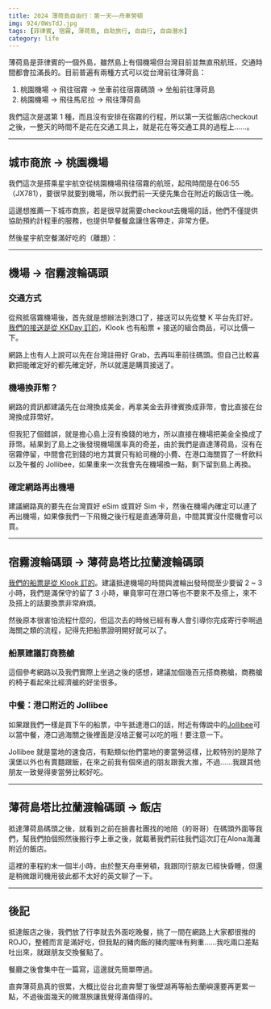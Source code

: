 ```yaml
---
title: 2024 薄荷島自由行：第一天——舟車勞頓
img: 924/0WsTdJ.jpg
tags: [菲律賓, 宿霧, 薄荷島, 自助旅行, 自由行, 自由潛水]
category: life
---
```


薄荷島是菲律賓的一個外島，雖然島上有個機場但台灣目前並無直飛航班，交通時間都會拉滿長的。目前普遍有兩種方式可以從台灣前往薄荷島：

1. 桃園機場 → 飛往宿霧 → 坐車前往宿霧碼頭 → 坐船前往薄荷島
2. 桃園機場 → 飛往馬尼拉 → 飛往薄荷島

我們這次是選第 1 種，而且沒有安排在宿霧的行程，所以第一天從飯店checkout之後，一整天的時間不是花在交通工具上，就是花在等交通工具的過程上……。

<!--more-->

---

## 城市商旅 → 桃園機場

我們這次是搭乘星宇航空從桃園機場飛往宿霧的航班，起飛時間是在06:55（JX781），要很早就要到機場，所以我們前一天便先集合在附近的飯店住一晚。

這邊想推薦一下城市商旅，若是很早就需要checkout去機場的話，他們不僅提供協助預約計程車的服務，也提供早餐餐盒讓住客帶走，非常方便。

然後星宇航空餐滿好吃的（離題）：

<article-img img="922/w3vnzO.jpg" aspect-ratio="4/3"></article-img>

---

## 機場 → 宿霧渡輪碼頭

### 交通方式

從飛抵宿霧機場後，首先就是想辦法到港口了，接送可以先從雙 K 平台先訂好。[我們的接送是從 KKDay 訂的](https://www.kkday.com/zh-tw/product/20202-private-transfer-cebu-ferry-terminal-to-mactan-cebu-international-airport-or-downtown-cebu-philippines)，Klook 也有船票 + 接送的組合商品，可以比價一下。

網路上也有人上說可以先在台灣註冊好 Grab，去再叫車前往碼頭。但自己比較喜歡把能確定好的都先確定好，所以就還是購買接送了。

### 機場換菲幣？

網路的資訊都建議先在台灣換成美金，再拿美金去菲律賓換成菲幣，會比直接在台灣換成菲幣好。

但我犯了個錯誤，就是擔心島上沒有換錢的地方，所以直接在機場把美金全換成了菲幣。結果到了島上之後發現機場匯率真的奇差，由於我們是直達薄荷島，沒有在宿霧停留，中間會花到錢的地方其實只有給司機的小費、在港口海關買了一杯飲料以及午餐的 Jollibee，如果重來一次我會先在機場換一點，剩下留到島上再換。

### 確定網路再出機場

建議網路真的要先在台灣買好 eSim 或買好 Sim 卡，然後在機場內確定可以連了再出機場，如果像我們一下飛機之後行程是直通薄荷島，中間其實沒什麼機會可以買。

---

## 宿霧渡輪碼頭 → 薄荷島塔比拉蘭渡輪碼頭

<article-img img="924/0WsTdJ.jpg" aspect-ratio="4/3"></article-img>

[我們的船票是從 Klook 訂的](https://www.klook.com/zh-TW/activity/10063-cebu-bohol-oceanjet-ferry-ticket-cebu)。建議抵達機場的時間與渡輪出發時間至少要留 2 ~ 3 小時，我們是滿保守的留了 3 小時，畢竟寧可在港口等也不要來不及搭上，來不及搭上的話要換票非常麻煩。

然後原本很害怕流程什麼的，但這次去的時候已經有專人會引導你完成寄行李啊過海關之類的流程，記得先把船票證明開好就可以了。

### 船票建議訂商務艙

這個參考網路以及我們實際上坐過之後的感想，建議加個幾百元搭商務艙，商務艙的椅子看起來比經濟艙的好坐很多。

### 中餐：港口附近的 Jollibee

如果跟我們一樣是買下午的船票，中午抵達港口的話，附近有傳說中的[Jollibee](https://maps.app.goo.gl/SZK9t6cFWkCriSzn6)可以當中餐，港口過海關之後裡面是沒啥正餐可以吃的哦！要注意一下。

Jollibee 就是當地的速食店，有點類似他們當地的麥當勞這樣，比較特別的是除了漢堡以外也有賣麵跟飯，在來之前我有個來過的朋友跟我大推，不過……我跟其他朋友一致覺得麥當勞比較好吃。

<article-img img="924/mt2Zbz.jpg" aspect-ratio="4/3"></article-img>

---

## 薄荷島塔比拉蘭渡輪碼頭 → 飯店

抵達薄荷島碼頭之後，就看到<article-inner-link slug="cebu_bohol_2024_1">之前在臉書社團找的地陪（的哥哥）</article-inner-link>在碼頭外面等我們，幫我們拍個照然後搬行李上車之後，就載著我們前往我們這次訂在Alona海灘附近的飯店。

這裡的車程約末一個半小時，由於整天舟車勞頓，我跟同行朋友已經快昏睡，但還是稍微跟司機用彼此都不太好的英文聊了一下。

---

## 後記

抵達飯店之後，我們放了行李就去外面吃晚餐，挑了一間在網路上大家都很推的ROJO，整體而言是滿好吃，但我點的豬肉飯的豬肉腥味有夠重......我吃兩口差點吐出來，就跟朋友交換餐點了。

餐廳之後會集中在一篇寫，這邊就先簡單帶過。

直奔薄荷島真的很累，大概比從台北直奔墾丁後壁湖再等船去蘭嶼還要再更累一點，不過後面幾天的微潛旅讓我覺得滿值得的。
